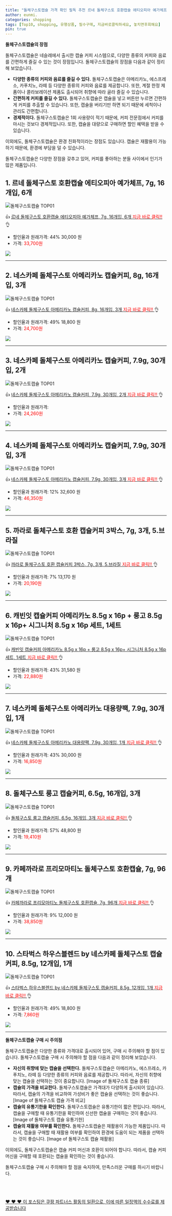 ```yaml
---
title: "돌체구스토캡슐 가격 확인 필독 추천 르네 돌체구스토 호환캡슐 에티오피아 예가체프, 7g, 16개입, 6개 비교 장점 구매가이드"
author: eunmi.
categories: shopping
tags: [Top10, shopping, 유행상품, 필수구매, 지금바로클릭하세요, 놓치면후회해요]
pin: true
---
```

**돌체구스토캡슐의 장점**

돌체구스토캡슐은 네슬레에서 출시한 캡슐 커피 시스템으로, 다양한 종류의 커피와 음료를 간편하게 즐길 수 있는 것이 장점입니다. 돌체구스토캡슐의 장점을 다음과 같이 정리해 보았습니다.

* **다양한 종류의 커피와 음료를 즐길 수 있다.** 돌체구스토캡슐은 아메리카노, 에스프레소, 카푸치노, 라떼 등 다양한 종류의 커피와 음료를 제공합니다. 또한, 계절 한정 제품이나 콜라보레이션 제품도 출시되어 취향에 따라 골라 즐길 수 있습니다.
* **간편하게 커피를 즐길 수 있다.** 돌체구스토캡슐은 캡슐을 넣고 버튼만 누르면 간편하게 커피를 추출할 수 있습니다. 또한, 캡슐을 버리기만 하면 되기 때문에 세척이나 관리도 간편합니다.
* **경제적이다.** 돌체구스토캡슐은 1회 사용량이 적기 때문에, 커피 전문점에서 커피를 마시는 것보다 경제적입니다. 또한, 캡슐을 대량으로 구매하면 할인 혜택을 받을 수 있습니다.

이외에도, 돌체구스토캡슐은 환경 친화적이라는 장점도 있습니다. 캡슐은 재활용이 가능하기 때문에, 환경에 부담을 덜 수 있습니다.

돌체구스토캡슐은 다양한 장점을 갖추고 있어, 커피를 좋아하는 분들 사이에서 인기가 많은 제품입니다.

   

## 1. 르네 돌체구스토 호환캡슐 에티오피아 예가체프, 7g, 16개입, 6개

![돌체구스토캡슐 TOP01](https://thumbnail10.coupangcdn.com/thumbnails/remote/230x230ex/image/vendor_inventory/331c/6db11978565756f2bb49db7959f182bc9170be3ad2d6cd235214a65af4c5.jpg)


👍 [르네 돌체구스토 호환캡슐 에티오피아 예가체프, 7g, 16개입, 6개 <font color=red> 지금 바로 클릭!! </font> ](https://link.coupang.com/re/AFFSDP?lptag=AF3617701&subid=GithubCoopas&pageKey=303501712&traceid=V0-153&itemId=11945078801&vendorItemId=85434545475) 👌 


- 할인율과 원래가격: 44%  30,000   원
- 가격: <span style='color:red'>33,700원</span>

[![](/discount_price.png)](https://link.coupang.com/re/AFFSDP?lptag=AF3617701&subid=GithubCoopas&pageKey=303501712&traceid=V0-153&itemId=11945078801&vendorItemId=85434545475)

---


   

## 2. 네스카페 돌체구스토 아메리카노 캡슐커피, 8g, 16개입, 3개

![돌체구스토캡슐 TOP01](https://thumbnail10.coupangcdn.com/thumbnails/remote/230x230ex/image/vendor_inventory/059f/87345d01461e24ba6c7a9ce9e71ca25fe70021d8c65fdf923ab3d92e6ecc.jpg)


👍 [네스카페 돌체구스토 아메리카노 캡슐커피, 8g, 16개입, 3개 <font color=red> 지금 바로 클릭!! </font> ](https://link.coupang.com/re/AFFSDP?lptag=AF3617701&subid=GithubCoopas&pageKey=5541809729&traceid=V0-153&itemId=18853962404&vendorItemId=80672648881) 👌 


- 할인율과 원래가격: 49%  18,800   원
- 가격: <span style='color:red'>24,700원</span>

[![](/discount_price.png)](https://link.coupang.com/re/AFFSDP?lptag=AF3617701&subid=GithubCoopas&pageKey=5541809729&traceid=V0-153&itemId=18853962404&vendorItemId=80672648881)

---


   

## 3. 네스카페 돌체구스토 아메리카노 캡슐커피, 7.9g, 30개입, 2개

![돌체구스토캡슐 TOP01](https://thumbnail10.coupangcdn.com/thumbnails/remote/230x230ex/image/retail/images/078709a8-59a5-48a8-b336-750e2f4777d18888100678977632697.png)


👍 [네스카페 돌체구스토 아메리카노 캡슐커피, 7.9g, 30개입, 2개 <font color=red> 지금 바로 클릭!! </font> ](https://link.coupang.com/re/AFFSDP?lptag=AF3617701&subid=GithubCoopas&pageKey=5541809729&traceid=V0-153&itemId=18037431293&vendorItemId=85191828000) 👌 


- 할인율과 원래가격: 
- 가격: <span style='color:red'>24,260원</span>

[![](/discount_price.png)](https://link.coupang.com/re/AFFSDP?lptag=AF3617701&subid=GithubCoopas&pageKey=5541809729&traceid=V0-153&itemId=18037431293&vendorItemId=85191828000)

---


   

## 4. 네스카페 돌체구스토 아메리카노 캡슐커피, 7.9g, 30개입, 3개

![돌체구스토캡슐 TOP01](https://thumbnail9.coupangcdn.com/thumbnails/remote/230x230ex/image/retail/images/77c59ebf-8927-4338-ae1c-b56601c73f115005536876450552610.png)


👍 [네스카페 돌체구스토 아메리카노 캡슐커피, 7.9g, 30개입, 3개 <font color=red> 지금 바로 클릭!! </font> ](https://link.coupang.com/re/AFFSDP?lptag=AF3617701&subid=GithubCoopas&pageKey=5541809729&traceid=V0-153&itemId=18037433787&vendorItemId=85191830389) 👌 


- 할인율과 원래가격: 12%  32,600   원
- 가격: <span style='color:red'>46,350원</span>

[![](/discount_price.png)](https://link.coupang.com/re/AFFSDP?lptag=AF3617701&subid=GithubCoopas&pageKey=5541809729&traceid=V0-153&itemId=18037433787&vendorItemId=85191830389)

---


   

## 5. 까라로 돌체구스토 호환 캡슐커피 3박스, 7g, 3개, 5.브라질

![돌체구스토캡슐 TOP01](https://thumbnail9.coupangcdn.com/thumbnails/remote/230x230ex/image/vendor_inventory/faef/c99cc2189af1364f22b1b3c43f3af6dae34f29218e1ddfa2be017f66bee5.jpg)


👍 [까라로 돌체구스토 호환 캡슐커피 3박스, 7g, 3개, 5.브라질 <font color=red> 지금 바로 클릭!! </font> ](https://link.coupang.com/re/AFFSDP?lptag=AF3617701&subid=GithubCoopas&pageKey=7299603495&traceid=V0-153&itemId=18676494292&vendorItemId=85644355224) 👌 


- 할인율과 원래가격: 7%  13,170   원
- 가격: <span style='color:red'>20,190원</span>

[![](/discount_price.png)](https://link.coupang.com/re/AFFSDP?lptag=AF3617701&subid=GithubCoopas&pageKey=7299603495&traceid=V0-153&itemId=18676494292&vendorItemId=85644355224)

---


   

## 6. 캐빈잇 캡슐커피 아메리카노 8.5g x 16p + 룽고 8.5g x 16p+ 시그니처 8.5g x 16p 세트, 1세트

![돌체구스토캡슐 TOP01](https://thumbnail7.coupangcdn.com/thumbnails/remote/230x230ex/image/retail/images/5299076114877217-994d3790-ff46-4da0-b4df-2ab88a6be6c3.jpg)


👍 [캐빈잇 캡슐커피 아메리카노 8.5g x 16p + 룽고 8.5g x 16p+ 시그니처 8.5g x 16p 세트, 1세트 <font color=red> 지금 바로 클릭!! </font> ](https://link.coupang.com/re/AFFSDP?lptag=AF3617701&subid=GithubCoopas&pageKey=7460797585&traceid=V0-153&itemId=19445895619&vendorItemId=75741850838) 👌 


- 할인율과 원래가격: 43%  31,580   원
- 가격: <span style='color:red'>22,880원</span>

[![](/discount_price.png)](https://link.coupang.com/re/AFFSDP?lptag=AF3617701&subid=GithubCoopas&pageKey=7460797585&traceid=V0-153&itemId=19445895619&vendorItemId=75741850838)

---


   

## 7. 네스카페 돌체구스토 아메리카노 대용량팩, 7.9g, 30개입, 1개

![돌체구스토캡슐 TOP01](https://thumbnail7.coupangcdn.com/thumbnails/remote/230x230ex/image/retail/images/9871024197021-f785888a-108f-4fa1-a343-33ca2ca3b04d.png)


👍 [네스카페 돌체구스토 아메리카노 대용량팩, 7.9g, 30개입, 1개 <font color=red> 지금 바로 클릭!! </font> ](https://link.coupang.com/re/AFFSDP?lptag=AF3617701&subid=GithubCoopas&pageKey=5541809729&traceid=V0-153&itemId=13792113162&vendorItemId=81042492402) 👌 


- 할인율과 원래가격: 43%  30,000   원
- 가격: <span style='color:red'>16,850원</span>

[![](/discount_price.png)](https://link.coupang.com/re/AFFSDP?lptag=AF3617701&subid=GithubCoopas&pageKey=5541809729&traceid=V0-153&itemId=13792113162&vendorItemId=81042492402)

---


   

## 8. 돌체구스토 룽고 캡슐커피, 6.5g, 16개입, 3개

![돌체구스토캡슐 TOP01](https://thumbnail6.coupangcdn.com/thumbnails/remote/230x230ex/image/retail/images/4ecc9b31-7998-4717-a7e0-cbfb68020a512068012324288180014.png)


👍 [돌체구스토 룽고 캡슐커피, 6.5g, 16개입, 3개 <font color=red> 지금 바로 클릭!! </font> ](https://link.coupang.com/re/AFFSDP?lptag=AF3617701&subid=GithubCoopas&pageKey=6413733332&traceid=V0-153&itemId=13765841013&vendorItemId=85322211702) 👌 


- 할인율과 원래가격: 57%  48,800   원
- 가격: <span style='color:red'>19,410원</span>

[![](/discount_price.png)](https://link.coupang.com/re/AFFSDP?lptag=AF3617701&subid=GithubCoopas&pageKey=6413733332&traceid=V0-153&itemId=13765841013&vendorItemId=85322211702)

---


   

## 9. 카페까라로 프리모마티노 돌체구스토 호환캡슐, 7g, 96개

![돌체구스토캡슐 TOP01](https://thumbnail7.coupangcdn.com/thumbnails/remote/230x230ex/image/vendor_inventory/cc42/098ad96c8699376e186d05ffb3e1ef0221677ed491881bc9f8cda409a255.jpg)


👍 [카페까라로 프리모마티노 돌체구스토 호환캡슐, 7g, 96개 <font color=red> 지금 바로 클릭!! </font> ](https://link.coupang.com/re/AFFSDP?lptag=AF3617701&subid=GithubCoopas&pageKey=200337079&traceid=V0-153&itemId=19236488737&vendorItemId=86352868167) 👌 


- 할인율과 원래가격: 9%  12,000   원
- 가격: <span style='color:red'>38,850원</span>

[![](/discount_price.png)](https://link.coupang.com/re/AFFSDP?lptag=AF3617701&subid=GithubCoopas&pageKey=200337079&traceid=V0-153&itemId=19236488737&vendorItemId=86352868167)

---


   

## 10. 스타벅스 하우스블렌드 by 네스카페 돌체구스토 캡슐커피, 8.5g, 12개입, 1개

![돌체구스토캡슐 TOP01](https://thumbnail7.coupangcdn.com/thumbnails/remote/230x230ex/image/retail/images/7355320587910114-fb6d4e15-8c17-40f2-8bed-3722aed0187e.jpg)


👍 [스타벅스 하우스블렌드 by 네스카페 돌체구스토 캡슐커피, 8.5g, 12개입, 1개 <font color=red> 지금 바로 클릭!! </font> ](https://link.coupang.com/re/AFFSDP?lptag=AF3617701&subid=GithubCoopas&pageKey=7312713922&traceid=V0-153&itemId=1030892240&vendorItemId=5479339866) 👌 


- 할인율과 원래가격: 49%  18,800   원
- 가격: <span style='color:red'>7,860원</span>

[![](/discount_price.png)](https://link.coupang.com/re/AFFSDP?lptag=AF3617701&subid=GithubCoopas&pageKey=7312713922&traceid=V0-153&itemId=1030892240&vendorItemId=5479339866)

---
**돌체구스토캡슐 구매 시 주의점**

돌체구스토캡슐은 다양한 종류와 가격대로 출시되어 있어, 구매 시 주의해야 할 점이 있습니다. 돌체구스토캡슐 구매 시 주의해야 할 점을 다음과 같이 정리해 보았습니다.

* **자신의 취향에 맞는 캡슐을 선택한다.** 돌체구스토캡슐은 아메리카노, 에스프레소, 카푸치노, 라떼 등 다양한 종류의 커피와 음료를 제공합니다. 따라서, 자신의 취향에 맞는 캡슐을 선택하는 것이 중요합니다.
[Image of 돌체구스토 캡슐 종류]
* **캡슐의 가격을 비교한다.** 돌체구스토캡슐은 가격대가 다양하게 출시되어 있습니다. 따라서, 캡슐의 가격을 비교하여 가성비가 좋은 캡슐을 선택하는 것이 좋습니다.
[Image of 돌체구스토 캡슐 가격 비교]
* **캡슐의 유통기한을 확인한다.** 돌체구스토캡슐은 유통기한이 짧은 편입니다. 따라서, 캡슐을 구매할 때 유통기한을 확인하여 신선한 캡슐을 구매하는 것이 좋습니다.
[Image of 돌체구스토 캡슐 유통기한]
* **캡슐의 재활용 여부를 확인한다.** 돌체구스토캡슐은 재활용이 가능한 제품입니다. 따라서, 캡슐을 구매할 때 재활용 여부를 확인하여 환경에 도움이 되는 제품을 선택하는 것이 좋습니다.
[Image of 돌체구스토 캡슐 재활용]

이외에도, 돌체구스토캡슐은 캡슐 커피 머신과 호환이 되어야 합니다. 따라서, 캡슐 커피 머신을 구매할 때 호환되는 캡슐을 확인하는 것이 좋습니다.

돌체구스토캡슐 구매 시 주의해야 할 점을 숙지하여, 만족스러운 구매를 하시기 바랍니다.<br><br><br><br><br> [ ❤ ❤ ❤ 이 포스팅은 쿠팡 파트너스 활동의 일환으로, 이에 따른 일정액의 수수료를 제공받습니다](https://link.coupang.com/a/bcEFyh)